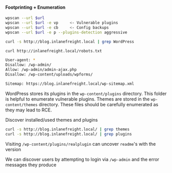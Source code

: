#### Footprinting + Enumeration
```bash
wpscan --url $url 
wpscan --url $url -e vp     <- Vulnerable plugins
wpscan --url $url -e cb     <- Config backups
wpscan --url $url -e p --plugins-detection aggressive
```

```bash
curl -s http://blog.inlanefreight.local | grep WordPress
```

```bash
curl http://inlanefreight.local/robots.txt

User-agent: *
Disallow: /wp-admin/
Allow: /wp-admin/admin-ajax.php
Disallow: /wp-content/uploads/wpforms/

Sitemap: https://blog.inlanefreight.local/wp-sitemap.xml
```

WordPress stores its plugins in the `wp-content/plugins` directory. This folder is helpful to enumerate vulnerable plugins. Themes are stored in the `wp-content/themes` directory. These files should be carefully enumerated as they may lead to RCE.

Discover installed/used themes and plugins
```bash
curl -s http://blog.inlanefreight.local/ | grep themes
curl -s http://blog.inlanefreight.local/ | grep plugins
```
Visiting `/wp-content/plugins/realplugin` can uncover `readme`'s with the version

We can discover users by attempting to login via `/wp-admin` and the error messages they produce